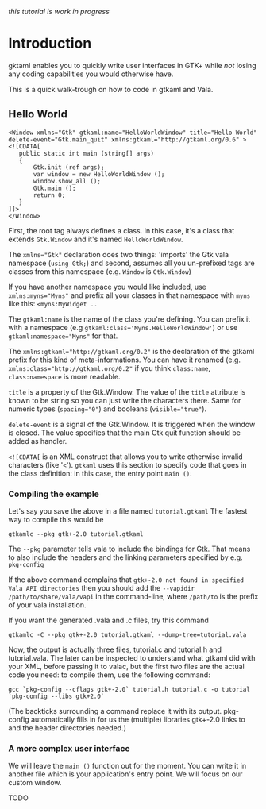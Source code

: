 _this tutorial is work in progress_
# Introduction #

gktaml enables you to quickly write user interfaces in GTK+ while _not_ losing any coding capabilities you would otherwise have.

This is a quick walk-trough on how to code in gtkaml and Vala.

## Hello World ##

```
<Window xmlns="Gtk" gtkaml:name="HelloWorldWindow" title="Hello World" 
delete-event="Gtk.main_quit" xmlns:gtkaml="http://gtkaml.org/0.6" >
<![CDATA[
   public static int main (string[] args)
   {
       Gtk.init (ref args);
       var window = new HelloWorldWindow ();
       window.show_all ();
       Gtk.main ();
       return 0;
   }
]]>
</Window>   
```

First, the root tag always defines a class. In this case, it's a class that extends `Gtk.Window` and it's named `HelloWorldWindow`.

The `xmlns="Gtk"` declaration does two things: 'imports' the Gtk vala namespace (`using Gtk;`) and second, assumes all you un-prefixed tags are classes from this namespace (e.g. `Window` is `Gtk.Window`)

If you have another namespace you would like included, use `xmlns:myns="Myns"` and prefix all your classes in that namespace with `myns` like this: `<myns:MyWidget ..`

The `gtkaml:name` is the name of the class you're defining. You can prefix it with a namespace (e.g `gtkaml:class='Myns.HelloWorldWindow'`) or use `gtkaml:namespace="Myns"` for that.

The `xmlns:gtkaml="http://gtkaml.org/0.2"` is the declaration of the gtkaml prefix for this kind of meta-informations. You can have it renamed (e.g. `xmlns:class="http://gtkaml.org/0.2"` if you think `class:name`, `class:namespace` is more readable.

`title` is a property of the Gtk.Window. The value of the `title` attribute is known to be string so you can just write the characters there. Same for numeric types (`spacing="0"`) and booleans (`visible="true"`).

`delete-event` is a signal of the Gtk.Window. It is triggered when the window is closed. The value specifies that the main Gtk quit function should be added as handler.

`<![CDATA[` is an XML construct that allows you to write otherwise invalid characters (like '`<`'). `gtkaml` uses this section to specify code that goes in the class definition: in this case, the entry point `main ()`.

### Compiling the example ###
Let's say you save the above in a file named `tutorial.gtkaml`
The fastest way to compile this would be

`gtkamlc --pkg gtk+-2.0 tutorial.gtkaml`

The `--pkg` parameter tells vala to include the bindings for Gtk. That means to also include the headers and the linking parameters specified by e.g. `pkg-config`

If the above command complains that `gtk+-2.0 not found in specified Vala API directories` then you should add the `--vapidir /path/to/share/vala/vapi` in the command-line, where `/path/to` is the prefix of your vala installation.

If you want the generated .vala and .c files, try this command

`gtkamlc -C --pkg gtk+-2.0 tutorial.gtkaml --dump-tree=tutorial.vala`

Now, the output is actually three files, tutorial.c and tutorial.h and tutorial.vala. The later can be inspected to understand what gtkaml did with your XML, before passing it to valac, but the first two files are the actual code you need: to compile them, use the following command:
```
gcc `pkg-config --cflags gtk+-2.0` tutorial.h tutorial.c -o tutorial `pkg-config --libs gtk+2.0`
```

(The backticks surrounding a command replace it with its output. pkg-config automatically fills in for us the (multiple) libraries gtk+-2.0 links to and the header directories needed.)

### A more complex user interface ###
We will leave the `main ()` function out for the moment. You can write it in another file which is your application's entry point. We will focus on our custom window.

TODO